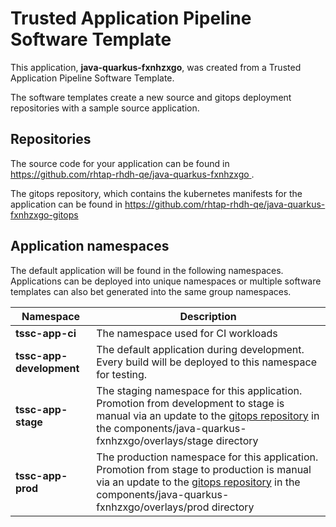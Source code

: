# Trusted Application Pipeline Software Template

This application, **java-quarkus-fxnhzxgo**, was created from a Trusted Application Pipeline Software Template.

The software templates create a new source and gitops deployment repositories with a sample source application. 

## Repositories

The source code for your application can be found in [https://github.com/rhtap-rhdh-qe/java-quarkus-fxnhzxgo ](https://github.com/rhtap-rhdh-qe/java-quarkus-fxnhzxgo ).
 
The gitops repository, which contains the kubernetes manifests for the application can be found in 
[https://github.com/rhtap-rhdh-qe/java-quarkus-fxnhzxgo-gitops ](https://github.com/rhtap-rhdh-qe/java-quarkus-fxnhzxgo-gitops ) 

## Application namespaces 

The default application will be found in the following namespaces. Applications can be deployed into unique namespaces or multiple software templates can also bet generated into the same group namespaces.  

|  Namespace   |  Description   |  
| -------- | -------- |
| **tssc-app-ci** | The namespace used for CI workloads |
| **tssc-app-development** | The default application during development. Every build will be deployed to this namespace for testing. |
| **tssc-app-stage** | The staging namespace for this application. Promotion from development to stage is manual via an update to the [gitops repository](https://github.com/rhtap-rhdh-qe/java-quarkus-fxnhzxgo-gitops ) in the components/java-quarkus-fxnhzxgo/overlays/stage directory |
| **tssc-app-prod** | The production namespace for this application. Promotion from stage to production is manual via an update to the [gitops repository](https://github.com/rhtap-rhdh-qe/java-quarkus-fxnhzxgo-gitops ) in the components/java-quarkus-fxnhzxgo/overlays/prod directory |